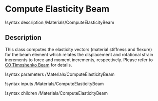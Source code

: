 # Compute Elasticity Beam

!syntax description /Materials/ComputeElasticityBeam

## Description

This class computes the elasticity vectors (material stiffness and flexure) for the beam element which relates the displacement and rotational strain increments to force and moment increments, respectively. Please refer to [C0 Timoshenko Beam](/C0TimoshenkoBeam.md) for details.  

!syntax parameters /Materials/ComputeElasticityBeam

!syntax inputs /Materials/ComputeElasticityBeam

!syntax children /Materials/ComputeElasticityBeam
